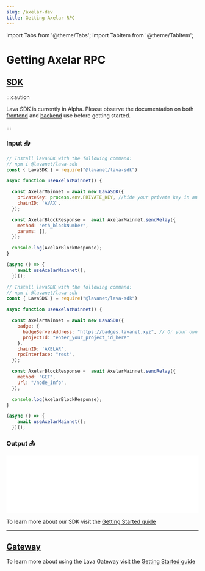```yaml
---
slug: /axelar-dev
title: Getting Axelar RPC
---
```


import Tabs from '@theme/Tabs';
import TabItem from '@theme/TabItem';

# Getting Axelar RPC

## [SDK](https://github.com/lavanet/lava-sdk)

:::caution 

Lava SDK is currently in Alpha. Please observe the documentation on both [frontend](https://docs.lavanet.xyz/sdk-frontend?utm_source=getting-axelar-rpc&utm_medium=docs&utm_campaign=docs-to-docs) and [backend](https://docs.lavanet.xyz/sdk-backend?utm_source=getting-axelar-rpc&utm_medium=docs&utm_campaign=docs-to-docs) use before getting started.

:::

### Input 📥


<Tabs>
<TabItem value="backend" label="BackEnd">

```jsx
// Install lavaSDK with the following command:
// npm i @lavanet/lava-sdk
const { LavaSDK } = require("@lavanet/lava-sdk")

async function useAxelarMainnet() {

  const AxelarMainnet = await new LavaSDK({
    privateKey: process.env.PRIVATE_KEY, //hide your private key in an environmental variable
    chainID: 'AVAX',
  });

  const AxelarBlockResponse =  await AxelarMainnet.sendRelay({
    method: "eth_blockNumber",
    params: [],
  });

  console.log(AxelarBlockResponse);
}

(async () => {
    await useAxelarMainnet();
  })();
```

</TabItem>

<TabItem value="frontend" label="FrontEnd">

```jsx
// Install lavaSDK with the following command:
// npm i @lavanet/lava-sdk
const { LavaSDK } = require("@lavanet/lava-sdk")

async function useAxelarMainnet() {

  const AxelarMainnet = await new LavaSDK({
    badge: {
      badgeServerAddress: "https://badges.lavanet.xyz", // Or your own Badge-Server URL 
      projectId: "enter_your_project_id_here" 
    },
    chainID: 'AXELAR',
    rpcInterface: "rest",
  });

  const AxelarBlockResponse =  await AxelarMainnet.sendRelay({
    method: "GET",
    url: "/node_info",
  });

  console.log(AxelarBlockResponse);
}

(async () => {
    await useAxelarMainnet();
  })();
```

</TabItem>
</Tabs>

### Output 📤

<iframe width="100%" src="/img/chains/axelar_call.webm" frameborder="0" allow="autoplay; encrypted-media; gyroscope; picture-in-picture" allowfullscreen></iframe>

To learn more about our SDK visit the [Getting Started guide](https://docs.lavanet.xyz/sdk-getting-started?utm_source=getting-axelar-rpc&utm_medium=docs&utm_campaign=docs-to-docs)

<hr />

## [Gateway](https://gateway.lavanet.xyz/?utm_source=axelar-dev&utm_medium=docs&utm_campaign=docs-to-gateway)

To learn more about using the Lava Gateway visit the [Getting Started guide](https://docs.lavanet.xyz/gateway-getting-started?utm_source=axelar-dev&utm_medium=docs&utm_campaign=docs-to-docs)

